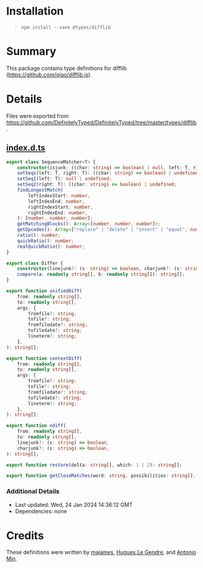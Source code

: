# Installation
> `npm install --save @types/difflib`

# Summary
This package contains type definitions for difflib (https://github.com/qiao/difflib.js).

# Details
Files were exported from https://github.com/DefinitelyTyped/DefinitelyTyped/tree/master/types/difflib.
## [index.d.ts](https://github.com/DefinitelyTyped/DefinitelyTyped/tree/master/types/difflib/index.d.ts)
````ts
export class SequenceMatcher<T> {
    constructor(isjunk: ((char: string) => boolean) | null, left: T, right: T, autojunk?: boolean);
    setSeqs(left: T, right: T): ((char: string) => boolean) | undefined;
    setSeq1(left: T): null | undefined;
    setSeq2(right: T): ((char: string) => boolean) | undefined;
    findLongestMatch(
        leftIndexStart: number,
        leftIndexEnd: number,
        rightIndexStart: number,
        rightIndexEnd: number,
    ): [number, number, number];
    getMatchingBlocks(): Array<[number, number, number]>;
    getOpcodes(): Array<["replace" | "delete" | "insert" | "equal", number, number, number, number]>;
    ratio(): number;
    quickRatio(): number;
    realQuickRatio(): number;
}

export class Differ {
    constructor(linejunk?: (s: string) => boolean, charjunk?: (s: string) => boolean);
    compare(a: readonly string[], b: readonly string[]): string[];
}

export function unifiedDiff(
    from: readonly string[],
    to: readonly string[],
    args: {
        fromfile?: string;
        tofile?: string;
        fromfiledate?: string;
        tofiledate?: string;
        lineterm?: string;
    },
): string[];

export function contextDiff(
    from: readonly string[],
    to: readonly string[],
    args: {
        fromfile?: string;
        tofile?: string;
        fromfiledate?: string;
        tofiledate?: string;
        lineterm?: string;
    },
): string[];

export function ndiff(
    from: readonly string[],
    to: readonly string[],
    linejunk?: (s: string) => boolean,
    charjunk?: (s: string) => boolean,
): string[];

export function restore(delta: string[], which: 1 | 2): string[];

export function getCloseMatches(word: string, possibilities: string[], n?: number, cutoff?: number): string[];

````

### Additional Details
 * Last updated: Wed, 24 Jan 2024 14:36:12 GMT
 * Dependencies: none

# Credits
These definitions were written by [majames](https://github.com/majames), [Hugues Le Gendre](https://github.com/hlegendre), and [Antonio Min](https://github.com/antoniomin).
